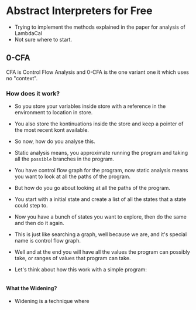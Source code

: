 # Abstract Interpreters for Free

- Trying to implement the methods explained in the paper for analysis of LambdaCal
- Not sure where to start.

## 0-CFA

CFA is Control Flow Analysis and 0-CFA is the one variant one it which uses no "context".

### How does it work?
- So you store your variables inside store with a reference in the environment to location in store.
- You also store the kontinuations inside the store and keep a pointer of the most recent kont available.
- So now, how do you analyse this.

- Static analysis means, you approximate running the program and taking all the `possible` branches in the program.
- You have control flow graph for the program, now static analysis means you want to look at all the paths of the program.
- But how do you go about looking at all the paths of the program.
- You start with a initial state and create a list of all the states that a state could step to.
- Now you have a bunch of states you want to explore, then do the same and then do it again.
- This is just like searching a graph, well because we are, and it's special name is control flow graph.
- Well and at the end you will have all the values the program can possibly take, or ranges of values that program can take.

- Let's think about how this work with a simple program:
``` python

```



#### What the Widening?
- Widening is a technique where 
